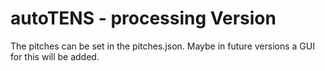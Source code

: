 # autoTENS - processing Version

The pitches can be set in the pitches.json. Maybe in future versions a GUI for this will be added.